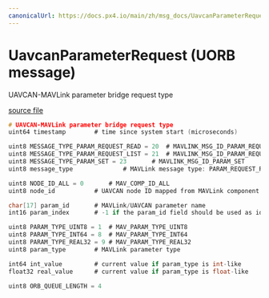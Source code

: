 ```yaml
---
canonicalUrl: https://docs.px4.io/main/zh/msg_docs/UavcanParameterRequest
---
```


# UavcanParameterRequest (UORB message)

UAVCAN-MAVLink parameter bridge request type

[source file](https://github.com/PX4/PX4-Autopilot/blob/release/1.14/msg/UavcanParameterRequest.msg)

```c
# UAVCAN-MAVLink parameter bridge request type
uint64 timestamp        # time since system start (microseconds)

uint8 MESSAGE_TYPE_PARAM_REQUEST_READ = 20  # MAVLINK_MSG_ID_PARAM_REQUEST_READ
uint8 MESSAGE_TYPE_PARAM_REQUEST_LIST = 21  # MAVLINK_MSG_ID_PARAM_REQUEST_LIST
uint8 MESSAGE_TYPE_PARAM_SET = 23       # MAVLINK_MSG_ID_PARAM_SET
uint8 message_type              # MAVLink message type: PARAM_REQUEST_READ, PARAM_REQUEST_LIST, PARAM_SET

uint8 NODE_ID_ALL = 0       # MAV_COMP_ID_ALL
uint8 node_id           # UAVCAN node ID mapped from MAVLink component ID

char[17] param_id       # MAVLink/UAVCAN parameter name
int16 param_index       # -1 if the param_id field should be used as identifier

uint8 PARAM_TYPE_UINT8 = 1  # MAV_PARAM_TYPE_UINT8
uint8 PARAM_TYPE_INT64 = 8  # MAV_PARAM_TYPE_INT64
uint8 PARAM_TYPE_REAL32 = 9 # MAV_PARAM_TYPE_REAL32
uint8 param_type        # MAVLink parameter type

int64 int_value         # current value if param_type is int-like
float32 real_value      # current value if param_type is float-like

uint8 ORB_QUEUE_LENGTH = 4

```
